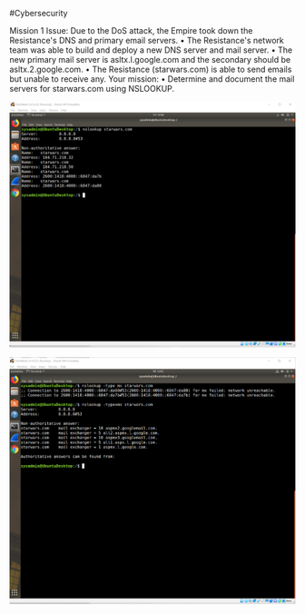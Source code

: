 #Cybersecurity  

Mission 1
Issue: Due to the DoS attack, the Empire took down the Resistance's DNS and primary email servers.
•	The Resistance's network team was able to build and deploy a new DNS server and mail server.
•	The new primary mail server is asltx.l.google.com and the secondary should be asltx.2.google.com.
•	The Resistance (starwars.com) is able to send emails but unable to receive any.
Your mission:
•	Determine and document the mail servers for starwars.com using NSLOOKUP.


![OSI Layer](image/HW9-Mission1-StarWars.com.1.1.png)

![OSI Layer](image/HW9-Mission1-Current-EMail-Servers.1.2.png)

